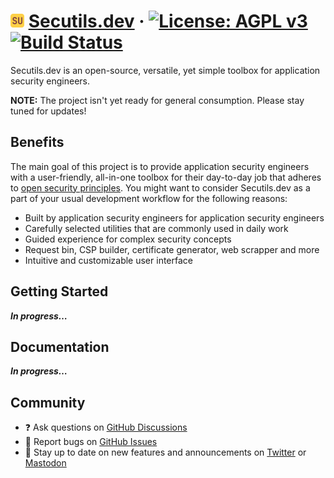 # <img src="https://raw.githubusercontent.com/secutils-dev/secutils/main/assets/logo/secutils-logo-initials.png" alt="Secutils.dev" width="22"> [Secutils.dev](https://secutils.dev) &middot; [![License: AGPL v3](https://img.shields.io/badge/License-AGPL%20v3-blue.svg)](https://github.com/secutils-dev/secutils/blob/main/LICENSE) [![Build Status](https://github.com/secutils-dev/secutils/actions/workflows/ci.yml/badge.svg)](https://github.com/secutils-dev/secutils/actions)

Secutils.dev is an open-source, versatile, yet simple toolbox for application security engineers.

__NOTE:__ The project isn't yet ready for general consumption. Please stay tuned for updates!

## Benefits

The main goal of this project is to provide application security engineers with a user-friendly, all-in-one toolbox for their day-to-day job that adheres to [open security principles](https://en.wikipedia.org/wiki/Open_security). You might want to consider Secutils.dev as a part of your usual development workflow for the following reasons:

* Built by application security engineers for application security engineers
* Carefully selected utilities that are commonly used in daily work
* Guided experience for complex security concepts
* Request bin, CSP builder, certificate generator, web scrapper and more
* Intuitive and customizable user interface

## Getting Started

***In progress…***

## Documentation

***In progress…***

## Community

- ❓ Ask questions on [GitHub Discussions](https://github.com/secutils-dev/secutils/discussions)
- 🐛 Report bugs on [GitHub Issues](https://github.com/secutils-dev/secutils/issues)
- 📣 Stay up to date on new features and announcements on [Twitter](https://twitter.com/secutils) or [Mastodon](https://fosstodon.org/@secutils)

